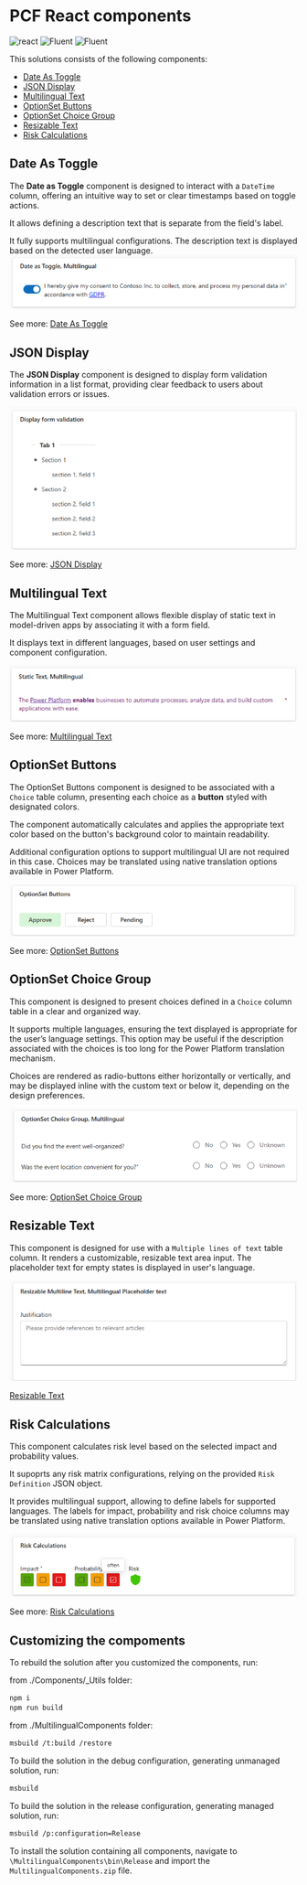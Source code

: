 ﻿# PCF React components

![react](https://img.shields.io/badge/react-16.8.6-brightgreen?style=plastic)
 ![Fluent](https://img.shields.io/badge/@fluentui/react-8.29.0-brightgreen?style=plastic) ![Fluent](https://img.shields.io/badge/%40fluentui%2Freact--components-9.46.2-brightgreen?style=plastic)

 This solutions consists of the following components:
 - [Date As Toggle](README.md#date-as-toggle)
 - [JSON Display](README.md#json-display)
 - [Multilingual Text](README.md#multilingual-text)
 - [OptionSet Buttons](README.md#optionset-buttons)
 - [OptionSet Choice Group](README.md#optionset-choice-group)
 - [Resizable Text](README.md#resizable-text)
 - [Risk Calculations](README.md#risk-calculations)

## Date As Toggle
The **Date as Toggle** component is designed to interact with a `DateTime` column, offering an intuitive way to set or clear timestamps based on toggle actions.

It allows defining a description text that is separate from the field's label.

It fully supports multilingual configurations. The description text is displayed based on the detected user language.
![](./img/datetoggle.png)

See more: [Date As Toggle](./Components/DateAsToggle/README.md)

## JSON Display

The **JSON Display** component is designed to display form validation information in a list format, providing clear feedback to users about validation errors or issues.

![](./img/formvalidation.png)

See more: [JSON Display](./Components/JSONDisplay/README.md)

## Multilingual Text

The Multilingual Text component allows flexible display of static text in model-driven apps by associating it with a form field.

It displays text in different languages, based on user settings and component configuration.

![](./img/multilingualtext.png)

See more: [Multilingual Text](./Components/MultilingualText/README.md)

## OptionSet Buttons

The OptionSet Buttons component is designed to be associated with a `Choice` table column, presenting each choice as a **button** styled with designated colors.

The component automatically calculates and applies the appropriate text color based on the button's background color to maintain readability.

Additional configuration options to support multilingual UI are not required in this case. Choices may be translated using native translation options available in Power Platform.

![](./img/buttons.png)

See more: [OptionSet Buttons](./Components/OptionSetButtons/README.md)

## OptionSet Choice Group

This component is designed to present choices defined in a `Choice` column table in a clear and organized way.

It supports multiple languages, ensuring the text displayed is appropriate for the user’s language settings. This option may be useful if the description associated with the choices is too long for the Power Platform translation mechanism.

Choices are rendered as radio-buttons either horizontally or vertically, and may be displayed inline with the custom text or below it, depending on the design preferences.

![](./img/radiobutton.png)

See more: [OptionSet Choice Group](./Components/OptionSetChoiceGroup/README.md)

## Resizable Text

This component is designed for use with a `Multiple lines of text` table column. It renders a customizable, resizable text area input. The placeholder text for empty states is displayed in user's language.

![](./img/resizabletext.png)

 [Resizable Text](./Components/ResizableText/README.md)

## Risk Calculations

This component calculates risk level based on the selected impact and probability values.

It supoprts any risk matrix configurations, relying on the provided `Risk Definition` JSON object.

It provides multilingual support, allowing to define labels for supported languages. The labels for impact, probability and risk choice columns may be translated using native translation options available in Power Platform.

![](./img/risk.png)

See more: [Risk Calculations](./Components/RiskCalculations/README.md)


## Customizing the compoments

To rebuild the solution after you customized the components, run:

from ./Components/_Utils folder:
```bash
npm i
npm run build
```

from ./MultilingualComponents folder:
```bash
msbuild /t:build /restore
```

To build the solution in the debug configuration, generating unmanaged solution, run:

```bash
msbuild
```

To build the solution in the release configuration, generating managed solution, run:

```bash
msbuild /p:configuration=Release
```

To install the solution containing all components, navigate to  `\MultilingualComponents\bin\Release` and import the `MultilingualComponents.zip` file.
